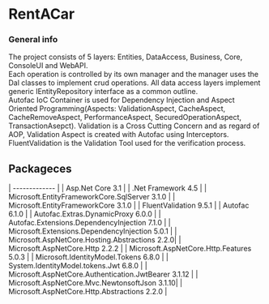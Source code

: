 # RentACar

### General info
The project consists of 5 layers: Entities, DataAccess, Business, Core, ConsoleUI and WebAPI.  
Each operation is controlled by its own manager and the manager uses the Dal classes to implement crud operations. All data access layers implement generic IEntityRepository interface as a common outline.  
Autofac IoC Container is used for Dependency Injection and Aspect Oriented Programming(Aspects: ValidationAspect, CacheAspect, CacheRemoveAspect, PerformanceAspect, SecuredOperationAspect, TransactionAsepct). Validation is a Cross Cutting Concern and as regard of AOP, Validation Aspect is created with Autofac using Interceptors. 
FluentValidation is the Validation Tool used for the verification process.  

## Packageces

| ------------- |
| Asp.Net Core 3.1 | 
| .Net Framework 4.5 |
| Microsoft.EntityFrameworkCore.SqlServer 3.1.0 |
| Microsoft.EntityFrameworkCore 3.1.0 |
| FluentValidation 9.5.1 |
| Autofac 6.1.0 | 
| Autofac.Extras.DynamicProxy 6.0.0 | 
| Autofac.Extensions.DependencyInjection 7.1.0 | 
| Microsoft.Extensions.DependencyInjection 5.0.1 | 
| Microsoft.AspNetCore.Hosting.Abstractions 2.2.0| 
| Microsoft.AspNetCore.Http 2.2.2 | 
| Microsoft.AspNetCore.Http.Features 5.0.3 | 
| Microsoft.IdentityModel.Tokens 6.8.0 | 
| System.IdentityModel.tokens.Jwt 6.8.0 | 
| Microsoft.AspNetCore.Authentication.JwtBearer 3.1.12 | 
| Microsoft.AspNetCore.Mvc.NewtonsoftJson 3.1.10| 
| Microsoft.AspNetCore.Http.Abstractions 2.2.0 | 